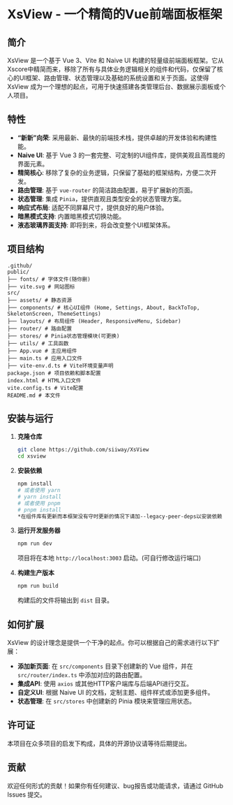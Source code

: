 # XsView - 一个精简的Vue前端面板框架

## 简介

XsView 是一个基于 Vue 3、Vite 和 Naive UI 构建的轻量级前端面板框架。它从Xscore中精简而来，移除了所有与具体业务逻辑相关的组件和代码，仅保留了核心的UI框架、路由管理、状态管理以及基础的系统设置和关于页面。这使得 XsView 成为一个理想的起点，可用于快速搭建各类管理后台、数据展示面板或个人项目。

## 特性

*   **“新新”向荣**: 采用最新、最快的前端技术栈，提供卓越的开发体验和构建性能。
*   **Naive UI**: 基于 Vue 3 的一套完整、可定制的UI组件库，提供美观且高性能的界面元素。
*   **精简核心**: 移除了复杂的业务逻辑，只保留了基础的框架结构，方便二次开发。
*   **路由管理**: 基于 `vue-router` 的简洁路由配置，易于扩展新的页面。
*   **状态管理**: 集成 `Pinia`，提供直观且类型安全的状态管理方案。
*   **响应式布局**: 适配不同屏幕尺寸，提供良好的用户体验。
*   **暗黑模式支持**: 内置暗黑模式切换功能。
*   **液态玻璃界面支持**: 即将到来，将会改变整个UI框架体系。

## 项目结构

```
.github/
public/
├── fonts/ # 字体文件(随你删)
├── vite.svg # 网站图标
src/
├── assets/ # 静态资源
├── components/ # 核心UI组件 (Home, Settings, About, BackToTop, SkeletonScreen, ThemeSettings)
├── layouts/ # 布局组件 (Header, ResponsiveMenu, Sidebar)
├── router/ # 路由配置
├── stores/ # Pinia状态管理模块(可更换)
├── utils/ # 工具函数
├── App.vue # 主应用组件
├── main.ts # 应用入口文件
├── vite-env.d.ts # Vite环境变量声明
package.json # 项目依赖和脚本配置
index.html # HTML入口文件
vite.config.ts # Vite配置
README.md # 本文件
```

## 安装与运行

1.  **克隆仓库**

    ```bash
    git clone https://github.com/siiway/XsView
    cd xsview
    ```

2.  **安装依赖**

    ```bash
    npm install
    # 或者使用 yarn
    # yarn install
    # 或者使用 pnpm
    # pnpm install
    *在组件库有更新而本框架没有守时更新的情况下请加--legacy-peer-deps以安装依赖
    ```

3.  **运行开发服务器**

    ```bash
    npm run dev
    ```

    项目将在本地 `http://localhost:3003` 启动。(可自行修改运行端口)

4.  **构建生产版本**

    ```bash
    npm run build
    ```
    构建后的文件将输出到 `dist` 目录。

## 如何扩展

XsView 的设计理念是提供一个干净的起点。你可以根据自己的需求进行以下扩展：

*   **添加新页面**: 在 `src/components` 目录下创建新的 Vue 组件，并在 `src/router/index.ts` 中添加对应的路由配置。
*   **集成API**: 使用 `axios` 或其他HTTP客户端库与后端API进行交互。
*   **自定义UI**: 根据 Naive UI 的文档，定制主题、组件样式或添加更多组件。
*   **状态管理**: 在 `src/stores` 中创建新的 Pinia 模块来管理应用状态。

## 许可证

本项目在众多项目的启发下构成，具体的开源协议请等待后期提出。

## 贡献

欢迎任何形式的贡献！如果你有任何建议、bug报告或功能请求，请通过 GitHub Issues 提交。

